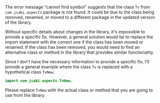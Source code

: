 The error message "cannot find symbol" suggests that the class `Tv` from `com.jcabi.aspects` package is not found. It could be due to the class being removed, renamed, or moved to a different package in the updated version of the library. 

Without specific details about changes in the library, it's impossible to provide a specific fix. However, a general solution would be to replace the import statement with the correct one if the class has been moved or renamed. If the class has been removed, you would need to find an alternative class or method in the library that provides similar functionality.

Since I don't have the necessary information to provide a specific fix, I'll provide a general example where the class `Tv` is replaced with a hypothetical class `TvNew`:

```java
import com.jcabi.aspects.TvNew;
```

Please replace `TvNew` with the actual class or method that you are going to use from the library.